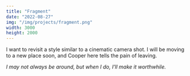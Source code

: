 ```yaml
---
title: "Fragment"
date: "2022-08-27"
img: "/img/projects/fragment.png"
width: 3000
height: 2000
---
```


I want to revisit a style similar to a cinematic camera shot. I will be moving to a new place soon, and Cooper here tells the pain of leaving.

_I may not always be around, but when I do, I'll make it worthwhile._
